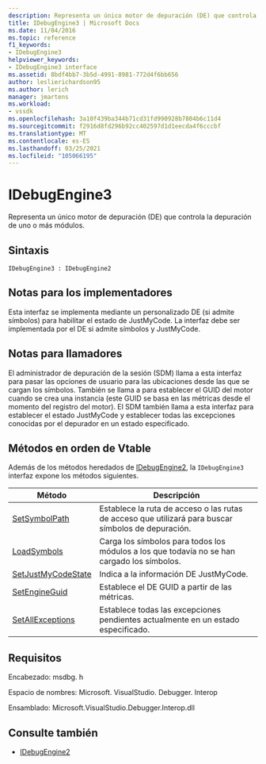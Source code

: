 ```yaml
---
description: Representa un único motor de depuración (DE) que controla la depuración de uno o más módulos.
title: IDebugEngine3 | Microsoft Docs
ms.date: 11/04/2016
ms.topic: reference
f1_keywords:
- IDebugEngine3
helpviewer_keywords:
- IDebugEngine3 interface
ms.assetid: 8bdf4bb7-3b5d-4991-8981-772d4f6bb656
author: leslierichardson95
ms.author: lerich
manager: jmartens
ms.workload:
- vssdk
ms.openlocfilehash: 3a10f439ba344b71cd31fd990928b7804b6c11d4
ms.sourcegitcommit: f2916d8fd296b92cc402597d1d1eecda4f6cccbf
ms.translationtype: MT
ms.contentlocale: es-ES
ms.lasthandoff: 03/25/2021
ms.locfileid: "105066195"
---
```

# <a name="idebugengine3"></a>IDebugEngine3
Representa un único motor de depuración (DE) que controla la depuración de uno o más módulos.

## <a name="syntax"></a>Sintaxis

```
IDebugEngine3 : IDebugEngine2
```

## <a name="notes-for-implementers"></a>Notas para los implementadores
 Esta interfaz se implementa mediante un personalizado DE (si admite símbolos) para habilitar el estado de JustMyCode. La interfaz debe ser implementada por el DE si admite símbolos y JustMyCode.

## <a name="notes-for-callers"></a>Notas para llamadores
 El administrador de depuración de la sesión (SDM) llama a esta interfaz para pasar las opciones de usuario para las ubicaciones desde las que se cargan los símbolos. También se llama a para establecer el GUID del motor cuando se crea una instancia (este GUID se basa en las métricas desde el momento del registro del motor). El SDM también llama a esta interfaz para establecer el estado JustMyCode y establecer todas las excepciones conocidas por el depurador en un estado especificado.

## <a name="methods-in-vtable-order"></a>Métodos en orden de Vtable
 Además de los métodos heredados de [IDebugEngine2](../../../extensibility/debugger/reference/idebugengine2.md), la `IDebugEngine3` interfaz expone los métodos siguientes.

|Método|Descripción|
|------------|-----------------|
|[SetSymbolPath](../../../extensibility/debugger/reference/idebugengine3-setsymbolpath.md)|Establece la ruta de acceso o las rutas de acceso que utilizará para buscar símbolos de depuración.|
|[LoadSymbols](../../../extensibility/debugger/reference/idebugengine3-loadsymbols.md)|Carga los símbolos para todos los módulos a los que todavía no se han cargado los símbolos.|
|[SetJustMyCodeState](../../../extensibility/debugger/reference/idebugengine3-setjustmycodestate.md)|Indica a la información DE JustMyCode.|
|[SetEngineGuid](../../../extensibility/debugger/reference/idebugengine3-setengineguid.md)|Establece el DE GUID a partir de las métricas.|
|[SetAllExceptions](../../../extensibility/debugger/reference/idebugengine3-setallexceptions.md)|Establece todas las excepciones pendientes actualmente en un estado especificado.|

## <a name="requirements"></a>Requisitos
 Encabezado: msdbg. h

 Espacio de nombres: Microsoft. VisualStudio. Debugger. Interop

 Ensamblado: Microsoft.VisualStudio.Debugger.Interop.dll

## <a name="see-also"></a>Consulte también
- [IDebugEngine2](../../../extensibility/debugger/reference/idebugengine2.md)
